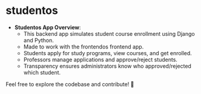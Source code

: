 # studentos
- **Studentos App Overview**:
    - This backend app simulates student course enrollment using Django and Python.
    - Made to work with the frontendos frontend app.
    - Students apply for study programs, view courses, and get enrolled.
    - Professors manage applications and approve/reject students.
    - Transparency ensures administrators know who approved/rejected which student.

Feel free to explore the codebase and contribute! 🚀